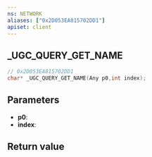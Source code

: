 ```yaml
---
ns: NETWORK
aliases: ["0x2D053EA815702DD1"]
apiset: client
---
```

## _UGC_QUERY_GET_NAME

```c
// 0x2D053EA815702DD1
char* _UGC_QUERY_GET_NAME(Any p0,int index);
```


## Parameters
* **p0**:
* **index**:

## Return value

